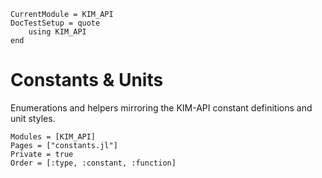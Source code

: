 ```@meta
CurrentModule = KIM_API
DocTestSetup = quote
    using KIM_API
end
```

# Constants & Units

Enumerations and helpers mirroring the KIM-API constant definitions and unit styles.

```@autodocs
Modules = [KIM_API]
Pages = ["constants.jl"]
Private = true
Order = [:type, :constant, :function]
```
